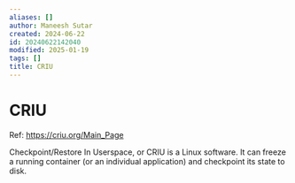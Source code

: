 ```yaml
---
aliases: []
author: Maneesh Sutar
created: 2024-06-22
id: 20240622142040
modified: 2025-01-19
tags: []
title: CRIU
---
```


# CRIU

Ref: <https://criu.org/Main_Page>

Checkpoint/Restore In Userspace, or CRIU is a Linux software. It can freeze a running container (or an individual application) and checkpoint its state to disk.
